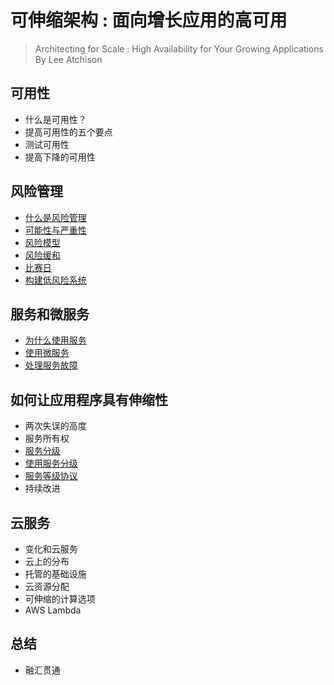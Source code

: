 # 可伸缩架构 : 面向增长应用的高可用
> Architecting for Scale : High Availability for Your Growing Applications  
> By Lee Atchison  

## 可用性
* 什么是可用性？
* 提高可用性的五个要点
* 测试可用性
* 提高下降的可用性

## 风险管理
* [什么是风险管理](chapter/chapter-5_what_is_risk_mgt.md)
* [可能性与严重性](chapter/chapter-6_capability_and_severity.md)
* [风险模型](chapter/chapter-7_risk_model.md)
* [风险缓和](chapter/chapter-8_risk_mitigation.md)
* [比赛日](chapter/chapter-9_match_day.md)
* [构建低风险系统](chapter/chapter-10_create_low_risk_system.md)

## 服务和微服务
* [为什么使用服务](chapter/chapter-11_why_use_service.md)
* [使用微服务](chapter/chapter-12_use_mico-service.md)
* [处理服务故障](chapter/chapter-13-handle_service_fault.md)

## 如何让应用程序具有伸缩性
* 两次失误的高度
* 服务所有权
* [服务分级](chapter/chapter-16_service_level.md)
* [使用服务分级](chapter/chapter-17_use_service_level.md)
* [服务等级协议](chapter/chapter-18_service_level_protocol.md)
* 持续改进

## 云服务
* 变化和云服务
* 云上的分布
* 托管的基础设施
* 云资源分配
* 可伸缩的计算选项
* AWS Lambda

## 总结
* 融汇贯通

